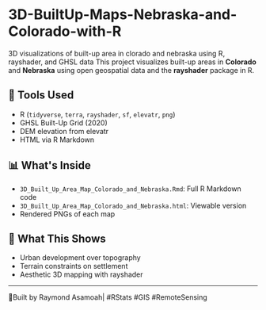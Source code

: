 # 3D-BuiltUp-Maps-Nebraska-and-Colorado-with-R
3D visualizations of built-up area in clorado and nebraska using R, rayshader, and GHSL data
This project visualizes built-up areas in **Colorado** and **Nebraska** using open geospatial data and the **rayshader** package in R.

## 🔧 Tools Used
- R (`tidyverse`, `terra`, `rayshader`, `sf`, `elevatr`, `png`)
- GHSL Built-Up Grid (2020)
- DEM elevation from elevatr
- HTML via R Markdown

## 📊 What's Inside
- `3D_Built_Up_Area_Map_Colorado_and_Nebraska.Rmd`: Full R Markdown code
- `3D_Built_Up_Area_Map_Colorado_and_Nebraska.html`: Viewable version
- Rendered PNGs of each map

## 📌 What This Shows
- Urban development over topography
- Terrain constraints on settlement
- Aesthetic 3D mapping with rayshader
---
📍Built by Raymond Asamoah| #RStats #GIS #RemoteSensing
